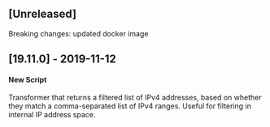 ## [Unreleased]
Breaking changes: updated docker image

## [19.11.0] - 2019-11-12
#### New Script
Transformer that returns a filtered list of IPv4 addresses, based on whether they match a comma-separated list of IPv4 ranges.  Useful for filtering in internal IP address space.